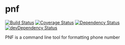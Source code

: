 pnf
===

[![Build Status](https://travis-ci.org/opendena/pnf.png?branch=master)](https://travis-ci.org/opendena/pnf)
[![Coverage Status](https://coveralls.io/repos/opendena/pnf/badge.png?branch=master)](https://coveralls.io/r/opendena/pnf?branch=master)
[![Dependency Status](https://david-dm.org/opendena/pnf.png)](https://david-dm.org/opendena/pnf) 
[![devDependency Status](https://david-dm.org/opendena/pnf/dev-status.png)](https://david-dm.org/opendena/pnf#info=devDependencies)

PNF is a command line tool for formatting phone number 
